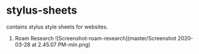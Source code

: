 # stylus-sheets

contains stylus style sheets for websites.
1. Roam Research
![Screenshot-roam-research](master/Screenshot 2020-03-28 at 2.45.07 PM-min.png)
